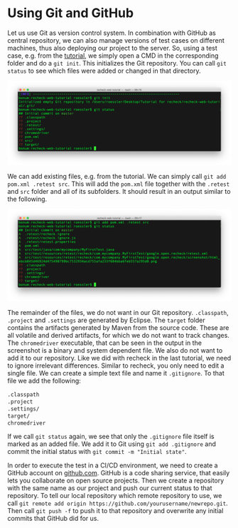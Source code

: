 # Using Git and GitHub

Let us use Git as version control system. In combination with GitHub as central repository, we can also manage versions of test cases on different machines, thus also deploying our project to the server. So, using a test case, e.g. from the [tutorial](explicit-checks.md), we simply open a CMD in the corresponding folder and do a `git init`. This initializes the Git repository. You can call `git status` to see which files were added or changed in that directory.

![Git init and status](git-init-and-status.png)
 
We can add existing files, e.g. from the tutorial. We can simply call `git add pom.xml .retest src`. This will add the `pom.xml` file together with the `.retest` and `src` folder and all of its subfolders. It should result in an output similar to the following.

![Git add and status](git-add-and-status.png)
 
The remainder of the files, we do not want in our Git repository. `.classpath`, `.project` and `.settings` are generated by Eclipse. The `target` folder contains the artifacts generated by Maven from the source code. These are all volatile and derived artifacts, for which we do not want to track changes. The `chromedriver` executable, that can be seen in the output in the screenshot is a binary and system dependent file. We also do not want to add it to our repository. Like we did with recheck in the last tutorial, we need to ignore irrelevant differences. Similar to recheck, you only need to edit a single file. We can create a simple text file and name it `.gitignore`. To that file we add the following:

```
.classpath
.project
.settings/
target/
chromedriver
```

If we call `git status` again, we see that only the `.gitignore` file itself is marked as an added file. We add it to Git using `git add .gitignore` and commit the initial status with `git commit -m "Initial state"`.

In order to execute the test in a CI/CD environment, we need to create a GitHub account on [github.com](https://github.com/). GitHub is a code sharing service, that easily lets you collaborate on open source projects. Then we create a repository with the same name as our project and push our current status to that repository. To tell our local repository which remote repository to use, we call `git remote add origin https://github.com/yourusername/newrepo.git`. Then call `git push -f` to push it to that repository and overwrite any initial commits that GitHub did for us.
